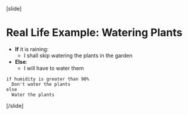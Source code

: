 [slide]
# Real Life Example: Watering Plants
* **If** it is raining:
  * I shall skip watering the plants in the garden
* **Else**:
  * I will have to water them
```
if humidity is greater than 90%
  Don't water the plants
else
  Water the plants
```
[/slide]